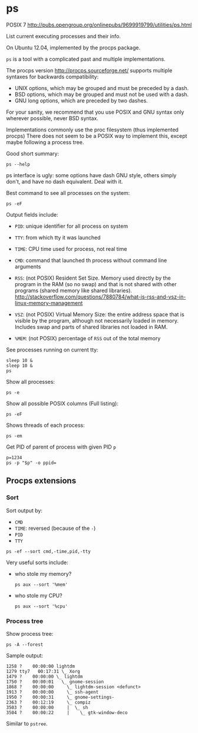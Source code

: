 # ps

POSIX 7 <http://pubs.opengroup.org/onlinepubs/9699919799/utilities/ps.html>

List current executing processes and their info.

On Ubuntu 12.04, implemented by the procps package.

`ps` is a tool with a complicated past and multiple implementations.

The procps version <http://procps.sourceforge.net/> supports
multiple syntaxes for backwards compatibility:

- UNIX options, which may be grouped and must be preceded by a dash.
- BSD options, which may be grouped and must not be used with a dash.
- GNU long options, which are preceded by two dashes.

For your sanity, we recommend that you use POSIX and GNU syntax
only wherever possible, never BSD syntax.

Implementations commonly use the proc filesystem (thus implemented procps)
There does not seem to be a POSIX way to implement this,
except maybe following a process tree.

Good short summary:

    ps --help

ps interface is ugly: some options have dash GNU style,
others simply don't, and have no dash equivalent.
Deal with it.

Best command to see all processes on the system:

    ps -eF

Output fields include:

-   `PID`: unique identifier for all process on system

-   `TTY`: from which tty it was launched

-   `TIME`: CPU time used for process, not real time

-   `CMD`: command that launched th process without command line arguments

-   `RSS`: (not POSIX) Resident Set Size. Memory used directly by the program in the RAM (so no swap)
    and that is not shared with other programs (shared memory like shared libraries).
    <http://stackoverflow.com/questions/7880784/what-is-rss-and-vsz-in-linux-memory-management>

-   `VSZ`: (not POSIX) Virtual Memory Size: the entire address space that is visible by the program,
    although not necessarily loaded in memory. Includes swap and parts of shared libraries
    not loaded in RAM.

-   `%MEM`: (not POSIX) percentage of `RSS` out of the total memory

See processes running on current tty:

    sleep 10 &
    sleep 10 &
    ps

Show all processes:

    ps -e

Show all possible POSIX columns (Full listing):

    ps -eF

Shows threads of each process:

    ps -em

Get PID of parent of process with given PID `p`

    p=1234
    ps -p "$p" -o ppid=

## Procps extensions

### Sort

Sort output by:

- `CMD`
- `TIME`: reversed (because of the `-`)
- `PID`
- `TTY`

<!-- -->

    ps -ef --sort cmd,-time,pid,-tty

Very useful sorts include:

-   who stole my memory?

        ps aux --sort '%mem'

-   who stole my CPU?

        ps aux --sort '%cpu'

### Process tree

Show process tree:

    ps -A --forest

Sample output:

    1258 ?    00:00:00 lightdm
    1279 tty7   00:17:31 \_ Xorg
    1479 ?    00:00:00 \_ lightdm
    1750 ?    00:00:01   \_ gnome-session
    1868 ?    00:00:00     \_ lightdm-session <defunct>
    1913 ?    00:00:00     \_ ssh-agent
    1950 ?    00:00:31     \_ gnome-settings-
    2363 ?    00:12:19     \_ compiz
    3503 ?    00:00:00     |  \_ sh
    3504 ?    00:00:22     |    \_ gtk-window-deco

Similar to `pstree`.
